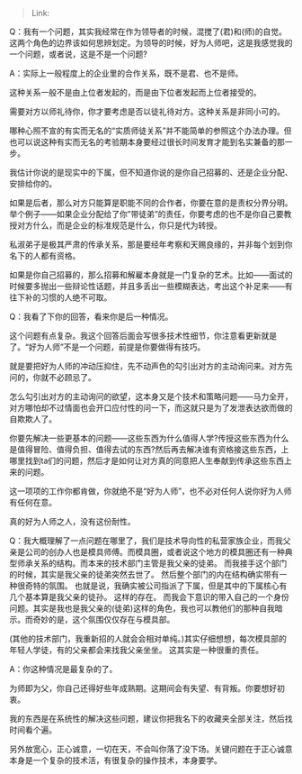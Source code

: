 > Link: 

Q：我有一个问题，其实我经常在作为领导者的时候，混搅了(君)和(师)的自觉。这两个角色的边界该如何思辨划定。为领导的时候，好为人师吧，这是我感觉我的一个问题，或者说，这是不是一个问题?

A：实际上一般程度上的企业里的合作关系，既不是君、也不是师。

这种关系一般不是由上位者发起的，而是由下位者发起而上位者接受的。

需要对方以师礼待你，你才要考虑是否以徒礼待对方。这种关系是非同小可的。

哪种心照不宣的有实而无名的“实质师徒关系”并不能简单的参照这个办法办理。但也可以说这种有实而无名的考验期本身要经过很长时间发育才能到名实兼备的那一步。

我估计你说的是现实中的下属，但不知道你说的是你自己招募的、还是企业分配、安排给你的。

如果是后者，那么对方只能算是职能不同的合作者，你要在意的是责权分界分明。举个例子——如果企业分配给了你”带徒弟”的责任，你要考虑的也不是你自己要教授对方什么，而是企业的标准规范是什么，你只是代为转授。

私淑弟子是极其严肃的传承关系，那是要经年考察和天赐良缘的，并非每个划到你名下的人都有资格。

如果是你自己招募的，那么招募和解雇本身就是一门复杂的艺术。比如——面试的时候要多抛出一些辩论性话题，并且多丢出一些模糊表达，考出这个补足来——有往下补的习惯的人绝不可取。

Q：我看了下你的回答，看来你是后一种情况。

这个问题有点复杂。我这个回答后面会写很多技术性细节，你注意看更新就是了。“好为人师”不是一个问题，前提是你要做得有技巧。

就是要把好为人师的冲动压抑住，先不动声色的勾引出对方的主动询问来。对方先问的，你就不必顾忌了。

怎么勾引出对方的主动询问的欲望，这本身又是个技术和策略问题——马力全开，对方哪怕却不过情面也会开口应付性的问一下，而这就只是为了发泄表达欲而做的自欺欺人了。

你要先解决一些更基本的问题——这些东西为什么值得人学?传授这些东西为什么是值得冒险、值得负担、值得去试的东西?然后再去解决谁有资格接这些东西，上哪里找到ta们的问题，然后才是如何让对方真的同意把人生奉献到传承这些东西上来的问题。

这一项项的工作你都肯做，你就绝不是“好为人师”，也不必对任何人说你好为人师有任何在意。

真的好为人师之人，没有这份耐性。

Q：我大概理解了一点问题在哪里了，我们是技术导向性的私营家族企业，而我父亲是公司的创办人也是模具师傅。而模具圈，或者说这个地方的模具圈还有一种典型师承关系的结构。而本来的技术部门主管是我父亲的徒弟。 而我接手这个部门的时候，其实是我父亲的徒弟突然去世了。 然后整个部门的内在结构确实带有一种很奇特的氛围。 也就是说，我确实被公司指派了下属，但是其中的下属核心有几个基本算是我父亲的徒孙。 这样的存在。 而我会下意识的带入自己的一个身份问题。其实是我也是我父亲的(徒弟)这样的角色，我也可以教他们的那种自我暗示。而奇妙的是，这个氛围仅仅存在与模具部。

(其他的技术部门，我重新招的人就会会相对单纯。)其实仔细想想，每次模具部的年轻人学徒，有的父亲都会来找我父亲坐坐。 这其实是一种很重的责任。

A：你这种情况是最复杂的了。

为师即为父，你自己还得好些年成熟期。这期间会有失望、有背叛。你要想好初衷。

我的东西是在系统性的解决这些问题，建议你把我名下的收藏夹全部关注，然后找时间看个遍。

另外放宽心，正心诚意，一切在天，不会叫你落了没下场。关键问题在于正心诚意本身是一个复杂的技术活，有很复杂的操作技术，本身要学。

